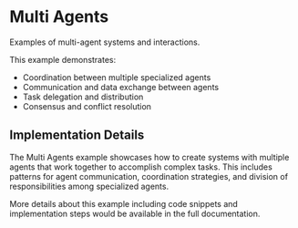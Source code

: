 # Multi Agents

Examples of multi-agent systems and interactions.

This example demonstrates:
- Coordination between multiple specialized agents
- Communication and data exchange between agents
- Task delegation and distribution
- Consensus and conflict resolution

## Implementation Details

The Multi Agents example showcases how to create systems with multiple agents that work together to accomplish complex tasks. This includes patterns for agent communication, coordination strategies, and division of responsibilities among specialized agents.

More details about this example including code snippets and implementation steps would be available in the full documentation.